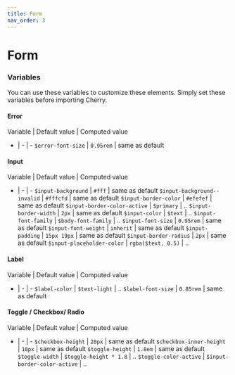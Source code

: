 ```yaml
---
title: Form
nav_order: 3
---
```


# Form

### Variables

You can use these variables to customize these elements. Simply set these variables before importing Cherry.

#### Error

Variable | Default value | Computed value
- | - | -
`$error-font-size` | `0.95rem` | same as default

#### Input

Variable | Default value | Computed value
- | - | -
`$input-background`          | `#fff`              | same as default
`$input-background--invalid` | `#fffcfd`           | same as default
`$input-border-color`        | `#efefef`           | same as default
`$input-border-color-active` | `$primary`          | ..
`$input-border-width`        | `2px`               | same as default
`$input-color`               | `$text`             | ..
`$input-font-family`         | `$body-font-family` | ..
`$input-font-size`           | `0.95rem`           | same as default
`$input-font-weight`         | `inherit`           | same as default
`$input-padding`             | `15px 19px`         | same as default
`$input-border-radius`       | `2px`               | same as default
`$input-placeholder-color`   | `rgba($text, 0.5)`  | ..

#### Label

Variable | Default value | Computed value
- | - | -
`$label-color`     | `$text-light` | ..
`$label-font-size` | `0.85rem` | same as default

#### Toggle / Checkbox/ Radio

Variable | Default value | Computed value
- | - | -
`$checkbox-height`        | `20px`                       | same as default
`$checkbox-inner-height`  | `10px`                       | same as default
`$toggle-height`          | `1.8em`                      | same as default
`$toggle-width`           | `$toggle-height * 1.8`       | ..
`$toggle-color-active`    | `$input-border-color-active` | ..
